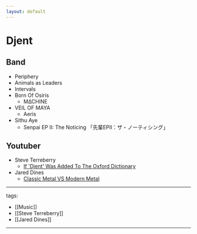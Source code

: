 ```yaml
---
layout: default
---
```

# Djent

## Band
* Periphery
* Animals as Leaders
* Intervals
* Born Of Osiris
  * M∆CHINE
* VEIL OF MAYA
  * Aeris 
* Sithu Aye
  * Senpai EP II: The Noticing 「先輩EPII：ザ・ノーティシング」 


## Youtuber
* Steve Terreberry
  * [If 'Djent' Was Added To The Oxford Dictionary](https://youtu.be/YTkuJ4vRQZM)
* Jared Dines
  * [Classic Metal VS Modern Metal](https://youtu.be/DyIr1VItWL8)


---
tags:
  - [[Music]]
  - [[Steve Terreberry]]
  - [[Jared Dines]]

---

